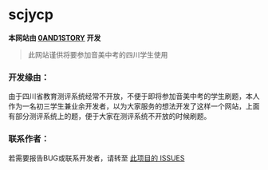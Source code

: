 # scjycp
**本网站由 [0AND1STORY](https://github.com/0And1Story) 开发**

> 此网站谨供将要参加音美中考的四川学生使用

### 开发缘由：

由于四川省教育测评系统经常不开放，不便于即将参加音美中考的学生刷题，本人作为一名初三学生兼业余开发者，以为大家服务的想法开发了这样一个网站，上面有部分测评系统上的题，便于大家在测评系统不开放的时候刷题。

### 联系作者：

若需要报告BUG或联系开发者，请转至 [此项目的 ISSUES](https://github.com/0And1Story/scjycp/issues)

